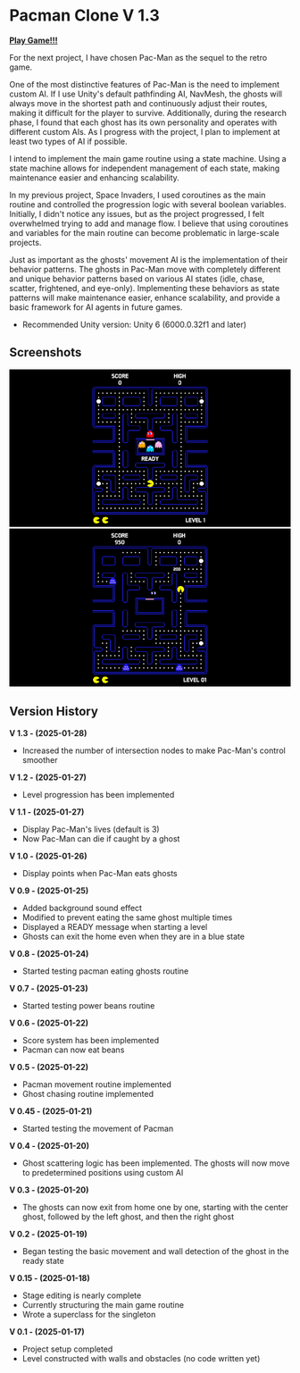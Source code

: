 
# Pacman Clone V 1.3

[**Play Game!!!**](https://trymorez.github.io/unity-2d-platformer/Build/index.html)

For the next project, I have chosen Pac-Man as the sequel to the retro game.

One of the most distinctive features of Pac-Man is the need to implement custom AI. If I use Unity's default pathfinding AI, NavMesh, the ghosts will always move in the shortest path and continuously adjust their routes, making it difficult for the player to survive. Additionally, during the research phase, I found that each ghost has its own personality and operates with different custom AIs. As I progress with the project, I plan to implement at least two types of AI if possible.

I intend to implement the main game routine using a state machine. Using a state machine allows for independent management of each state, making maintenance easier and enhancing scalability.

In my previous project, Space Invaders, I used coroutines as the main routine and controlled the progression logic with several boolean variables. Initially, I didn't notice any issues, but as the project progressed, I felt overwhelmed trying to add and manage flow. I believe that using coroutines and variables for the main routine can become problematic in large-scale projects.

Just as important as the ghosts' movement AI is the implementation of their behavior patterns. The ghosts in Pac-Man move with completely different and unique behavior patterns based on various AI states (idle, chase, scatter, frightened, and eye-only). Implementing these behaviors as state patterns will make maintenance easier, enhance scalability, and provide a basic framework for AI agents in future games.

- Recommended Unity version: Unity 6 (6000.0.32f1 and later)

## Screenshots

![screenshot](Assets/Screenshot/screenshot-V1.1(1).png)
![screenshot](Assets/Screenshot/screenshot-V1.1(2).png)
                                                             

## Version History
**V 1.3 - (2025-01-28)**
- Increased the number of intersection nodes to make Pac-Man's control smoother

**V 1.2 - (2025-01-27)**
- Level progression has been implemented

**V 1.1 - (2025-01-27)**
- Display Pac-Man's lives (default is 3)
- Now Pac-Man can die if caught by a ghost

**V 1.0 - (2025-01-26)**
- Display points when Pac-Man eats ghosts

**V 0.9 - (2025-01-25)**
- Added background sound effect
- Modified to prevent eating the same ghost multiple times
- Displayed a READY message when starting a level
- Ghosts can exit the home even when they are in a blue state

**V 0.8 - (2025-01-24)**
- Started testing pacman eating ghosts routine

**V 0.7 - (2025-01-23)**
- Started testing power beans routine

**V 0.6  - (2025-01-22)**
- Score system has been implemented
- Pacman can now eat beans

**V 0.5  - (2025-01-22)**
- Pacman movement routine implemented
- Ghost chasing routine implemented

**V 0.45  - (2025-01-21)**
- Started testing the movement of Pacman

**V 0.4  - (2025-01-20)**
- Ghost scattering logic has been implemented. The ghosts will now move to predetermined positions using custom AI

**V 0.3  - (2025-01-20)**
- The ghosts can now exit from home one by one, starting with the center ghost, followed by the left ghost, and then the right ghost

**V 0.2  - (2025-01-19)**
- Began testing the basic movement and wall detection of the ghost in the ready state

**V 0.15  - (2025-01-18)**
- Stage editing is nearly complete
- Currently structuring the main game routine
- Wrote a superclass for the singleton

**V 0.1 - (2025-01-17)**
- Project setup completed
- Level constructed with walls and obstacles (no code written yet)